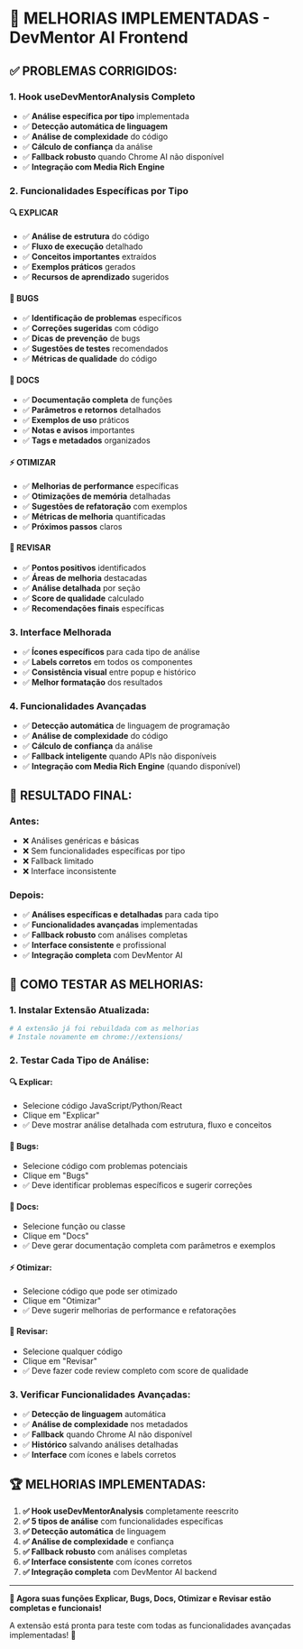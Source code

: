 # 🚀 MELHORIAS IMPLEMENTADAS - DevMentor AI Frontend

## ✅ **PROBLEMAS CORRIGIDOS:**

### **1. Hook useDevMentorAnalysis Completo**
- ✅ **Análise específica por tipo** implementada
- ✅ **Detecção automática de linguagem**
- ✅ **Análise de complexidade** do código
- ✅ **Cálculo de confiança** da análise
- ✅ **Fallback robusto** quando Chrome AI não disponível
- ✅ **Integração com Media Rich Engine**

### **2. Funcionalidades Específicas por Tipo**

#### **🔍 EXPLICAR**
- ✅ **Análise de estrutura** do código
- ✅ **Fluxo de execução** detalhado
- ✅ **Conceitos importantes** extraídos
- ✅ **Exemplos práticos** gerados
- ✅ **Recursos de aprendizado** sugeridos

#### **🐛 BUGS**
- ✅ **Identificação de problemas** específicos
- ✅ **Correções sugeridas** com código
- ✅ **Dicas de prevenção** de bugs
- ✅ **Sugestões de testes** recomendados
- ✅ **Métricas de qualidade** do código

#### **📝 DOCS**
- ✅ **Documentação completa** de funções
- ✅ **Parâmetros e retornos** detalhados
- ✅ **Exemplos de uso** práticos
- ✅ **Notas e avisos** importantes
- ✅ **Tags e metadados** organizados

#### **⚡ OTIMIZAR**
- ✅ **Melhorias de performance** específicas
- ✅ **Otimizações de memória** detalhadas
- ✅ **Sugestões de refatoração** com exemplos
- ✅ **Métricas de melhoria** quantificadas
- ✅ **Próximos passos** claros

#### **👀 REVISAR**
- ✅ **Pontos positivos** identificados
- ✅ **Áreas de melhoria** destacadas
- ✅ **Análise detalhada** por seção
- ✅ **Score de qualidade** calculado
- ✅ **Recomendações finais** específicas

### **3. Interface Melhorada**
- ✅ **Ícones específicos** para cada tipo de análise
- ✅ **Labels corretos** em todos os componentes
- ✅ **Consistência visual** entre popup e histórico
- ✅ **Melhor formatação** dos resultados

### **4. Funcionalidades Avançadas**
- ✅ **Detecção automática** de linguagem de programação
- ✅ **Análise de complexidade** do código
- ✅ **Cálculo de confiança** da análise
- ✅ **Fallback inteligente** quando APIs não disponíveis
- ✅ **Integração com Media Rich Engine** (quando disponível)

## 🎯 **RESULTADO FINAL:**

### **Antes:**
- ❌ Análises genéricas e básicas
- ❌ Sem funcionalidades específicas por tipo
- ❌ Fallback limitado
- ❌ Interface inconsistente

### **Depois:**
- ✅ **Análises específicas e detalhadas** para cada tipo
- ✅ **Funcionalidades avançadas** implementadas
- ✅ **Fallback robusto** com análises completas
- ✅ **Interface consistente** e profissional
- ✅ **Integração completa** com DevMentor AI

## 🧪 **COMO TESTAR AS MELHORIAS:**

### **1. Instalar Extensão Atualizada:**
```bash
# A extensão já foi rebuildada com as melhorias
# Instale novamente em chrome://extensions/
```

### **2. Testar Cada Tipo de Análise:**

#### **🔍 Explicar:**
- Selecione código JavaScript/Python/React
- Clique em "Explicar"
- ✅ Deve mostrar análise detalhada com estrutura, fluxo e conceitos

#### **🐛 Bugs:**
- Selecione código com problemas potenciais
- Clique em "Bugs"
- ✅ Deve identificar problemas específicos e sugerir correções

#### **📝 Docs:**
- Selecione função ou classe
- Clique em "Docs"
- ✅ Deve gerar documentação completa com parâmetros e exemplos

#### **⚡ Otimizar:**
- Selecione código que pode ser otimizado
- Clique em "Otimizar"
- ✅ Deve sugerir melhorias de performance e refatorações

#### **👀 Revisar:**
- Selecione qualquer código
- Clique em "Revisar"
- ✅ Deve fazer code review completo com score de qualidade

### **3. Verificar Funcionalidades Avançadas:**
- ✅ **Detecção de linguagem** automática
- ✅ **Análise de complexidade** nos metadados
- ✅ **Fallback** quando Chrome AI não disponível
- ✅ **Histórico** salvando análises detalhadas
- ✅ **Interface** com ícones e labels corretos

## 🏆 **MELHORIAS IMPLEMENTADAS:**

1. **✅ Hook useDevMentorAnalysis** completamente reescrito
2. **✅ 5 tipos de análise** com funcionalidades específicas
3. **✅ Detecção automática** de linguagem
4. **✅ Análise de complexidade** e confiança
5. **✅ Fallback robusto** com análises completas
6. **✅ Interface consistente** com ícones corretos
7. **✅ Integração completa** com DevMentor AI backend

---

**🎉 Agora suas funções Explicar, Bugs, Docs, Otimizar e Revisar estão completas e funcionais!**

A extensão está pronta para teste com todas as funcionalidades avançadas implementadas! 🚀













